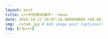 ```yaml
---
layout: post
title: c++中的移动操作－－move
date: 2018-10-27 10:07:24.000000000 +09:00
img:  cute4.jpg # Add image post (optional)
tag: [c与c++]
---
```

